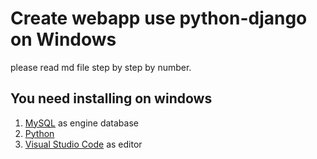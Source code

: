 # Create webapp use python-django on Windows
please read md file step by step by number.

## You need installing on windows
1. [MySQL](https://dev.mysql.com/downloads/installer/) as engine database
2. [Python](https://www.python.org/downloads/)
3. [Visual Studio Code](https://code.visualstudio.com/download) as editor
